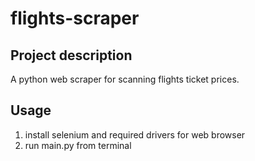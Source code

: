 # flights-scraper

## Project description
A python web scraper for scanning flights ticket prices. 

## Usage
1. install selenium and required drivers for web browser
2. run main.py from terminal



